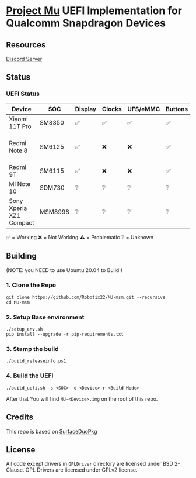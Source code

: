 # [Project Mu](https://microsoft.github.io/mu/) UEFI Implementation for Qualcomm Snapdragon Devices

## Resources

[Discord Server](https://discord.gg/Gb4KAqAQdm)

## Status

### UEFI Status
| Device | SOC | Display | Clocks | UFS/eMMC | Buttons | USB | Tester |
|--------|-----|---------|--------|----------|---------|-----|--------|
| Xiaomi 11T Pro | SM8350 |✅|✅|✅|✅|⚠️|[Robotix22](https://github.com/Robotix22)|
| Redmi Note 8 | SM6125 |✅|❌|❌|✅|❌|[SwedMlite](https://github.com/SwedMlite), [VAVANESKA](https://github.com/VAVANESKA), [Vicente Cortes](https://github.com/vicenteicc2008) |
| Redmi 9T | SM6115 |✅|❌|❌|✅|❌|[Xhelowrk](https://github.com/Xhelowrk)
| Mi Note 10 | SDM730 |❔|❔|❔|❔|❔| None |
| Sony Xperia XZ1 Compact | MSM8998 |❔|❔|❔|❔|❔| None |

✅ = Working  ❌ = Not Working  ⚠️ = Problematic  ❔ = Unknown

## Building
(NOTE: you NEED to use Ubuntu 20.04 to Build!)

### 1. Clone the Repo

```
git clone https://github.com/Robotix22/MU-msm.git --recursive
cd MU-msm
```

### 2. Setup Base environment
```
./setup_env.sh
pip install --upgrade -r pip-requirements.txt
```

### 3. Stamp the build
```
./build_releaseinfo.ps1
```

### 4. Build the UEFI
```
./build_uefi.sh -s <SOC> -d <Device>-r <Build Mode>
```

After that You will find `MU-<Device>.img` on the root of this repo.

## Credits

This repo is based on [SurfaceDuoPkg](https://github.com/WOA-Project/SurfaceDuoPkg)

## License

All code except drivers in `GPLDriver` directory are licensed under BSD 2-Clause.
GPL Drivers are licensed under GPLv2 license.

